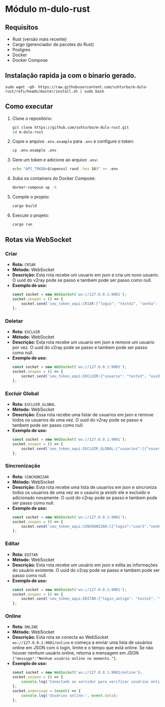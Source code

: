 # Módulo m-dulo-rust

## Requisitos

- Rust (versão mais recente)
- Cargo (gerenciador de pacotes do Rust)
- Postgres
- Docker
- Docker Compose

## Instalação rapida ja com o binario gerado.
    
    sudo wget -qO- https://raw.githubusercontent.com/sshturbo/m-dulo-rust/refs/heads/master/install.sh | sudo bash
    

## Como executar

1. Clone o repositório:
    ```sh
    git clone https://github.com/sshturbo/m-dulo-rust.git
    cd m-dulo-rust
    ```

2. Copie o arquivo `.env.example` para `.env` e configure o token:
    ```sh
    cp .env.example .env
    ```

3. Gere um token e adicione ao arquivo `.env`:
    ```sh
    echo "API_TOKEN=$(openssl rand -hex 16)" >> .env
    ```

4. Suba os containers do Docker Compose: 
   ```sh 
   docker-compose up -d
   ```

4. Compile o projeto:
    ```sh
    cargo build
    ```

5. Execute o projeto:
    ```sh
    cargo run
    ```

## Rotas via WebSocket

### Criar

- **Rota:** `CRIAR`
- **Método:** WebSocket
- **Descrição:** Esta rota recebe um usuario em json e cria um novo usuario. O uuid do v2ray pode se passo e tambem pode ser passo como null.
- **Exemplo de uso:**
    ```javascript
    const socket = new WebSocket('ws://127.0.0.1:9001');
    socket.onopen = () => {
        socket.send('seu_token_aqui:CRIAR:{"login": "teste2", "senha": "102030", "dias": 30, "limite": 1, "uuid": null}');
    };
    ```

### Deletar

- **Rota:** `EXCLUIR`
- **Método:** WebSocket
- **Descrição:** Esta rota recebe um usuario em json e remove um usuario por vez. O uuid do v2ray pode se passo e tambem pode ser passo como null.
- **Exemplo de uso:**
    ```javascript
    const socket = new WebSocket('ws://127.0.0.1:9001');
    socket.onopen = () => {
        socket.send('seu_token_aqui:EXCLUIR:{"usuario": "teste3", "uuid": null}');
    };
    ```

### Excluir Global

- **Rota:** `EXCLUIR_GLOBAL`
- **Método:** WebSocket
- **Descrição:** Essa rota recebe uma listar de usuarios em json e remove todos os usuarios de uma vez. O uuid do v2ray pode se passo e tambem pode ser passo como null.
- **Exemplo de uso:**
    ```javascript
    const socket = new WebSocket('ws://127.0.0.1:9001');
    socket.onopen = () => {
        socket.send('seu_token_aqui:EXCLUIR_GLOBAL:{"usuarios":[{"usuario":"teste2","uuid": null},{"usuario":"teste1","uuid": null}]}');
    };
    ```

### Sincronização

- **Rota:** `SINCRONIZAR`
- **Método:** WebSocket
- **Descrição:** Esta rota recebe uma lista de usuarios em json e sincroniza todos os usuarios de uma vez se o usaurio ja existir ele e excluido e adicionado novamente. O uuid do v2ray pode se passo e tambem pode ser passo como null.
- **Exemplo de uso:**
    ```javascript
    const socket = new WebSocket('ws://127.0.0.1:9001');
    socket.onopen = () => {
        socket.send('seu_token_aqui:SINCRONIZAR:[{"login":"user1","senha":"password1","dias":30,"limite":5,"uuid":"uuid1"},{"login":"user2","senha":"password2","dias":30,"limite":5,"uuid": null}]');
    };
    ```

### Editar

- **Rota:** `EDITAR`
- **Método:** WebSocket
- **Descrição:** Esta rota recebe um usuário em json e edita as informações do usuário existente. O uuid do v2ray pode se passo e tambem pode ser passo como null.
- **Exemplo de uso:**
    ```javascript
    const socket = new WebSocket('ws://127.0.0.1:9001');
    socket.onopen = () => {
        socket.send('seu_token_aqui:EDITAR:{"login_antigo": "teste2", "login_novo": "teste3", "senha": "nova_senha", "dias": 30, "limite": 1, "uuid": null}');
    };
    ```

### Online

- **Rota:** `ONLINE`
- **Método:** WebSocket
- **Descrição:** Esta rota se conecta ao WebSocket `ws://127.0.0.1:9001/online` e começa a enviar uma lista de usuários online em JSON com o login, limite e o tempo que está online. Se não houver nenhum usuário online, retorna a mensagem em JSON `{"message":"Nenhum usuário online no momento."}`.
- **Exemplo de uso:**
    ```javascript
    const socket = new WebSocket('ws://127.0.0.1:9001/online');
    socket.onopen = () => {
        console.log('Conectado ao servidor para verificar usuários online.');
    };
    socket.onmessage = (event) => {
        console.log('Usuários online:', event.data);
    };
    ```